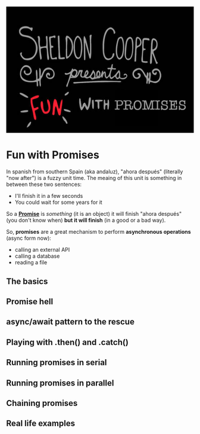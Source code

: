 ![](./img/title.png)

# Fun with Promises

In spanish from southern Spain (aka andaluz), "ahora después" (literally "now after") is a fuzzy unit time. The meaing of this unit is something in between these two sentences:

- I'll finish it in a few seconds
- You could wait for some years for it

So a **[Promise](https://developer.mozilla.org/en-US/docs/Web/JavaScript/Reference/Global_Objects/Promise)** is _something_ (it is an object) it will finish "ahora después" (you don't know when) **but it will finish** (in a good or a bad way).

So, **promises** are a great mechanism to perform **asynchronous operations** (async form now):

- calling an external API
- calling a database
- reading a file

## The basics

## Promise hell

## async/await pattern to the rescue

## Playing with .then() and .catch()

## Running promises in serial

## Running promises in parallel

## Chaining promises

## Real life examples

